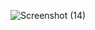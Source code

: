 
![Screenshot (14)](https://user-images.githubusercontent.com/89897348/161693521-83006045-6161-4d04-8422-a60c35bb71f1.png)
